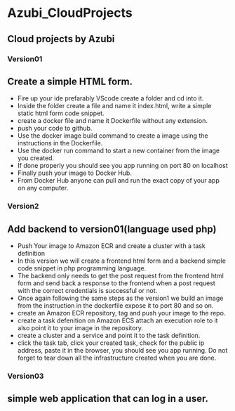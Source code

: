 # Azubi_CloudProjects

## Cloud projects by Azubi

### Version01

## Create a simple HTML form.

- Fire up your ide prefarably VScode create a folder and cd into it.
- Inside the folder create a file and name it index.html, write a simple static html form code snippet.
- create a docker file and name it Dockerfile without any extension.
- push your code to github.
- Use the docker image build command to create a image using the instructions in the Dockerfile.
- Use the docker run command to start a new container from the image you created.
- If done properly you should see you app running on port 80 on localhost
- Finally push your image to Docker Hub.
- From Docker Hub anyone can pull and run the exact copy of your app on any computer.

### Version2

## Add backend to version01(language used php)

- Push Your image to Amazon ECR and create a cluster with a task definition
- In this version we will create a frontend html form and a backend simple code snippet in php programming language.
- The backend only needs to get the post request from the frontend html form and send back a response to the frontend when a post request with the correct credentials is successful or not.
- Once again following the same steps as the version1 we build an image from the instruction in the dockerfile expose it to port 80 and so on.
- create an Amazon ECR repository, tag and push your image to the repo.
- create a task defenition on Amazon ECS attach an execution role to it also point it to your image in the repository.
- create a cluster and a service and point it to the task definition.
- click the task tab, click your created task, check for the public ip address, paste it in the browser, you should see you app running. Do not forget to tear down all the infrastructure created when you are done.

### Version03

## simple web application that can log in a user.
